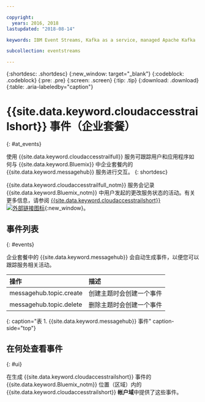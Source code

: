 ```yaml
---

copyright:
  years: 2016, 2018
lastupdated: "2018-08-14"

keywords: IBM Event Streams, Kafka as a service, managed Apache Kafka

subcollection: eventstreams

---
```


{:shortdesc: .shortdesc}
{:new_window: target="_blank"}
{:codeblock: .codeblock}
{:pre: .pre}
{:screen: .screen}
{:tip: .tip}
{:download: .download}
{:table: .aria-labeledby="caption"}

<!-- Name your file `at-events.md` and include it in the Reference nav group in your toc file. -->

# {{site.data.keyword.cloudaccesstrailshort}} 事件（企业套餐）
{: #at_events}

使用 {{site.data.keyword.cloudaccesstrailfull}} 服务可跟踪用户和应用程序如何与 {{site.data.keyword.Bluemix}} 中企业套餐内的 {{site.data.keyword.messagehub}} 服务进行交互。
{: shortdesc}

{{site.data.keyword.cloudaccesstrailfull_notm}} 服务会记录 {{site.data.keyword.Bluemix_notm}} 中用户发起的更改服务状态的活动。有关更多信息，请参阅 [{{site.data.keyword.cloudaccesstrailshort}} ![外部链接图标](../../icons/launch-glyph.svg "外部链接图标")](/docs/services/cloud-activity-tracker?topic=cloud-activity-tracker-getting-started-with-cla#getting-started-with-cla){:new_window}。

<!-- You can create different sections to group events by area. -->

## 事件列表
{: #events}

<!-- Make sure you introduce the table with a detailed description that immediately precedes it. For example, see https://console.bluemix.net/docs/services/cloud-activity-tracker/services/at_events_cf.html#catalog. -->

企业套餐中的 {{site.data.keyword.messagehub}} 会自动生成事件，以便您可以跟踪服务相关活动。

|操作 |描述                                                         |
|:-------|:------------|
| messagehub.topic.create |创建主题时会创建一个事件|
| messagehub.topic.delete |删除主题时会创建一个事件|
{: caption="表 1. {{site.data.keyword.messagehub}} 事件" caption-side="top"}

## 在何处查看事件
{: #ui}

<!-- For example, choose one of the following two options. -->

<!-- Option 2: Add the following sentence if your service sends events to the account domain. -->

在生成 {{site.data.keyword.cloudaccesstrailshort}} 事件的 {{site.data.keyword.Bluemix_notm}} 位置（区域）内的 {{site.data.keyword.cloudaccesstrailshort}} **帐户域**中提供了这些事件。










